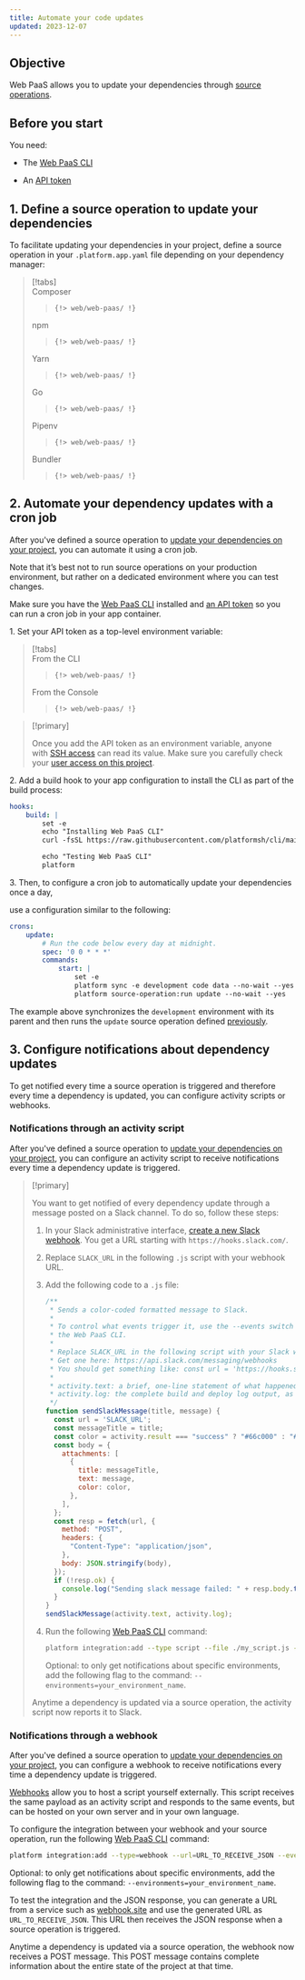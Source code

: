 ```yaml
---
title: Automate your code updates
updated: 2023-12-07
---
```



## Objective  

Web PaaS allows you to update your dependencies through [source operations](../../create-apps/create-apps-source-operations).

## Before you start

You need:

- The [Web PaaS CLI](../../administration/administration-cli)

- An [API token](/administration/cli/api-tokens.md#2-create-an-api-token)


## 1. Define a source operation to update your dependencies

To facilitate updating your dependencies in your project,
define a source operation in your `.platform.app.yaml` file
depending on your dependency manager:

<!--vale off -->
> [!tabs]      
> Composer     
>> ```      
>> {!> web/web-paas/ !}  
>> ```     
> npm     
>> ```      
>> {!> web/web-paas/ !}  
>> ```     
> Yarn     
>> ```      
>> {!> web/web-paas/ !}  
>> ```     
> Go     
>> ```      
>> {!> web/web-paas/ !}  
>> ```     
> Pipenv     
>> ```      
>> {!> web/web-paas/ !}  
>> ```     
> Bundler     
>> ```      
>> {!> web/web-paas/ !}  
>> ```     
<!--vale on -->

## 2. Automate your dependency updates with a cron job

After you've defined a source operation to [update your dependencies on your project](#1-define-a-source-operation-to-update-your-dependencies),
you can automate it using a cron job.

Note that it’s best not to run source operations on your production environment,
but rather on a dedicated environment where you can test changes.

Make sure you have the [Web PaaS CLI](../../administration/administration-cli) installed
and [an API token](/administration/cli/api-tokens.md#2-create-an-api-token)
so you can run a cron job in your app container.

1\. Set your API token as a top-level environment variable:


> [!tabs]      
> From the CLI     
>> ```      
>> {!> web/web-paas/ !}  
>> ```     
> From the Console     
>> ```      
>> {!> web/web-paas/ !}  
>> ```     

> [!primary]  
> 
> Once you add the API token as an environment variable,
> anyone with [SSH access](../../development/development-ssh) can read its value.
> Make sure you carefully check your [user access on this project](/administration/users.md#manage-project-users).
> 
> 

2\. Add a build hook to your app configuration to install the CLI as part of the build process:



```yaml 
hooks:
    build: |
        set -e
        echo "Installing Web PaaS CLI"
        curl -fsSL https://raw.githubusercontent.com/platformsh/cli/main/installer.sh | bash

        echo "Testing Web PaaS CLI"
        platform
```


3\. Then, to configure a cron job to automatically update your dependencies once a day,

   use a configuration similar to the following:


```yaml 
crons:
    update:
        # Run the code below every day at midnight.
        spec: '0 0 * * *'
        commands:
            start: |
                set -e
                platform sync -e development code data --no-wait --yes
                platform source-operation:run update --no-wait --yes
```


The example above synchronizes the `development` environment with its parent
and then runs the `update` source operation defined [previously](#1-define-a-source-operation-to-update-your-dependencies).

## 3. Configure notifications about dependency updates

To get notified every time a source operation is triggered and therefore every time a dependency is updated,
you can configure activity scripts or webhooks.

### Notifications through an activity script

After you've defined a source operation to [update your dependencies on your project](#1-define-a-source-operation-to-update-your-dependencies),
you can configure an activity script 
to receive notifications every time a dependency update is triggered.

> [!primary]  
> 
> You want to get notified of every dependency update
> through a message posted on a Slack channel.
> To do so, follow these steps:
> 
> 1.  In your Slack administrative interface, [create a new Slack webhook](https://api.slack.com/messaging/webhooks).
>     You get a URL starting with `https://hooks.slack.com/`.
> 
> 2.  Replace `SLACK_URL` in the following `.js` script with your webhook URL.
> 
> 3.  Add the following code to a `.js` file:
> 
>     ```javascript
>     /**
>      * Sends a color-coded formatted message to Slack.
>      *
>      * To control what events trigger it, use the --events switch in
>      * the Web PaaS CLI.
>      *
>      * Replace SLACK_URL in the following script with your Slack webhook URL.
>      * Get one here: https://api.slack.com/messaging/webhooks 
>      * You should get something like: const url = 'https://hooks.slack.com/...';
>      *
>      * activity.text: a brief, one-line statement of what happened.
>      * activity.log: the complete build and deploy log output, as it would be seen in the Console log screen.
>      */
>     function sendSlackMessage(title, message) {
>       const url = 'SLACK_URL';
>       const messageTitle = title;
>       const color = activity.result === "success" ? "#66c000" : "#ff0000";
>       const body = {
>         attachments: [
>           {
>             title: messageTitle,
>             text: message,
>             color: color,
>           },
>         ],
>       };
>       const resp = fetch(url, {
>         method: "POST",
>         headers: {
>           "Content-Type": "application/json",
>         },
>         body: JSON.stringify(body),
>       });
>       if (!resp.ok) {
>         console.log("Sending slack message failed: " + resp.body.text());
>       }
>     }
>     sendSlackMessage(activity.text, activity.log);
>     ```
> 
> 4.  Run the following [Web PaaS CLI](../../administration/administration-cli) command:
> 
>     ```bash
>     platform integration:add --type script --file ./my_script.js --events=environment.source-operation
>     ```
>     Optional: to only get notifications about specific environments,
>     add the following flag to the command: `--environments=your_environment_name`.
> 
> Anytime a dependency is updated via a source operation,
> the activity script now reports it to Slack. 
> 
> 

### Notifications through a webhook

After you've defined a source operation to [update your dependencies on your project](#1-define-a-source-operation-to-update-your-dependencies),
you can configure a webhook to receive notifications every time a dependency update is triggered.

[Webhooks](../../integrations/integrations-activity/webhooks) allow you to host a script yourself externally.
This script receives the same payload as an activity script and responds to the same events,
but can be hosted on your own server and in your own language.

To configure the integration between your webhook and your source operation,
run the following [Web PaaS CLI](../../administration/administration-cli) command:

```bash
platform integration:add --type=webhook --url=URL_TO_RECEIVE_JSON --events=environment.source-operation
```

Optional: to only get notifications about specific environments,
add the following flag to the command: `--environments=your_environment_name`.

To test the integration and the JSON response,
you can generate a URL from a service such as [webhook.site](https://webhook.site)
and use the generated URL as `URL_TO_RECEIVE_JSON`.
This URL then receives the JSON response when a source operation is triggered.

Anytime a dependency is updated via a source operation,
the webhook now receives a POST message.
This POST message contains complete information about the entire state of the project at that time.
